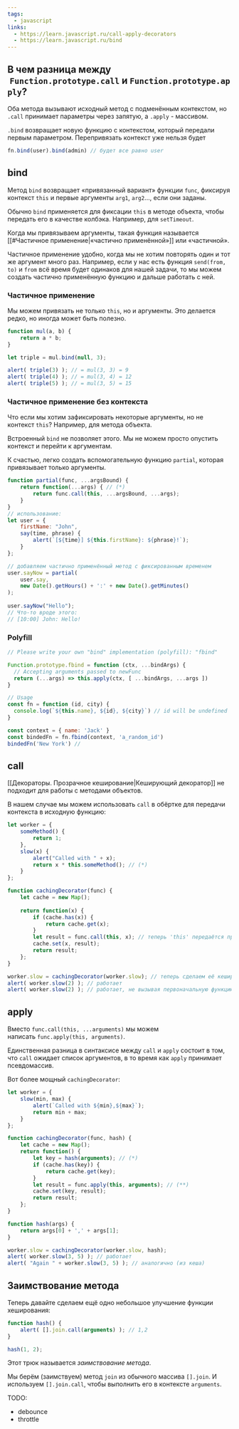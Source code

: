 ```yaml
---
tags:
  - javascript
links:
  - https://learn.javascript.ru/call-apply-decorators
  - https://learn.javascript.ru/bind
---
```

## В чем разница между  `Function.prototype.call` и `Function.prototype.apply`?

Оба метода вызывают исходный метод с подменённым контекстом, но `.call` принимает параметры через запятую, а `.apply` - массивом.

`.bind` возвращает новую функцию с контекстом, который передали первым параметром. 
Перепривязать контекст уже нельзя будет
```js
fn.bind(user).bind(admin) // будет все равно user
```

## bind

Метод `bind` возвращает «привязанный вариант» функции `func`, фиксируя контекст `this` и первые аргументы `arg1`, `arg2`…, если они заданы.

Обычно `bind` применяется для фиксации `this` в методе объекта, чтобы передать его в качестве колбэка. Например, для `setTimeout`.

Когда мы привязываем аргументы, такая функция называется [[#Частичное применение|«частично применённой»]] или «частичной».

Частичное применение удобно, когда мы не хотим повторять один и тот же аргумент много раз. Например, если у нас есть функция `send(from, to)` и `from` всё время будет одинаков для нашей задачи, то мы можем создать частично применённую функцию и дальше работать с ней.
### Частичное применение

Мы можем привязать не только `this`, но и аргументы. Это делается редко, но иногда может быть полезно.

```javascript
function mul(a, b) {
	return a * b; 
}  

let triple = mul.bind(null, 3);

alert( triple(3) ); // = mul(3, 3) = 9 
alert( triple(4) ); // = mul(3, 4) = 12 
alert( triple(5) ); // = mul(3, 5) = 15
```
### Частичное применение без контекста

Что если мы хотим зафиксировать некоторые аргументы, но не контекст `this`? Например, для метода объекта.

Встроенный `bind` не позволяет этого. Мы не можем просто опустить контекст и перейти к аргументам.

К счастью, легко создать вспомогательную функцию `partial`, которая привязывает только аргументы.

```js
function partial(func, ...argsBound) {
	return function(...args) { // (*)     
		return func.call(this, ...argsBound, ...args);   
	} 
}  
// использование: 
let user = {   
	firstName: "John",   
	say(time, phrase) {
		alert(`[${time}] ${this.firstName}: ${phrase}!`);   
	} 
};  

// добавляем частично применённый метод с фиксированным временем
user.sayNow = partial(
	user.say, 
	new Date().getHours() + ':' + new Date().getMinutes()
);
	
user.sayNow("Hello"); 
// Что-то вроде этого: 
// [10:00] John: Hello!
```
### Polyfill
```js
// Please write your own "bind" implementation (polyfill): "fbind"

Function.prototype.fbind = function (ctx, ...bindArgs) {
  // Accepting arguments passed to newFunc
  return (...args) => this.apply(ctx, [ ...bindArgs, ...args ])
}

// Usage
const fn = function (id, city) {
  console.log(`${this.name}, ${id}, ${city}`) // id will be undefined
}

const context = { name: 'Jack' }
const bindedFn = fn.fbind(context, 'a_random_id')
bindedFn('New York') //
```
## call
[[Декораторы. Прозрачное кеширование|Кеширующий декоратор]] не подходит для работы с методами объектов.

В нашем случае мы можем использовать `call` в обёртке для передачи контекста в исходную функцию:
```js
let worker = {   
	someMethod() {     
		return 1;   
	},    
	slow(x) {     
		alert("Called with " + x);     
		return x * this.someMethod(); // (*)   
	} 
};  

function cachingDecorator(func) {   
	let cache = new Map();   
	
	return function(x) {     
		if (cache.has(x)) {       
			return cache.get(x);     
		}     
		let result = func.call(this, x); // теперь 'this' передаётся правильно     
		cache.set(x, result);     
		return result;   
	}; 
}  

worker.slow = cachingDecorator(worker.slow); // теперь сделаем её кеширующей  
alert( worker.slow(2) ); // работает 
alert( worker.slow(2) ); // работает, не вызывая первоначальную функцию (кешируется)
```

## apply

Вместо `func.call(this, ...arguments)` мы можем написать `func.apply(this, arguments)`.

Единственная разница в синтаксисе между `call` и `apply` состоит в том, что `call` ожидает список аргументов, в то время как `apply` принимает псевдомассив.

Вот более мощный `cachingDecorator`:

```js
let worker = { 
	slow(min, max) {     
		alert(`Called with ${min},${max}`);     
		return min + max;   
	} 
};  

function cachingDecorator(func, hash) {   
	let cache = new Map();   
	return function() {     
		let key = hash(arguments); // (*)     
		if (cache.has(key)) {       
			return cache.get(key);     
		}      
		let result = func.apply(this, arguments); // (**)     
		cache.set(key, result);     
		return result;  
	}; 
}  

function hash(args) {   
	return args[0] + ',' + args[1]; 
}  

worker.slow = cachingDecorator(worker.slow, hash);  
alert( worker.slow(3, 5) ); // работает 
alert( "Again " + worker.slow(3, 5) ); // аналогично (из кеша)
```

## Заимствование метода
Теперь давайте сделаем ещё одно небольшое улучшение функции хеширования:

```js
function hash() {   
	alert( [].join.call(arguments) ); // 1,2 
}  

hash(1, 2);
```

Этот трюк называется _заимствование метода_.

Мы берём (заимствуем) метод `join` из обычного массива `[].join`. И используем `[].join.call`, чтобы выполнить его в контексте `arguments`.

TODO: 
- debounce 
- throttle
